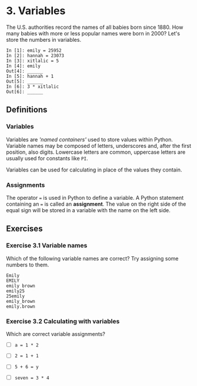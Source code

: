 # 3. Variables

The U.S. authorities record the names of all babies born since 1880. How many babies with more or less popular names were born in 2000? Let's store the numbers in variables. 

    In [1]: emily = 25952
    In [2]: hannah = 23073
    In [3]: xitlalic = 5
    In [4]: emily
    Out[4]: ______
    In [5]: hannah + 1
    Out[5]: ______
    In [6]: 3 * xitlalic
    Out[6]: ______

## Definitions

### Variables

Variables are *'named containers'* used to store values within Python. Variable names may be composed of letters, underscores and, after the first position, also digits.
Lowercase letters are common, uppercase letters are usually used for constants like `PI`.

Variables can be used for calculating in place of the values they contain.

### Assignments

The operator `=` is used in Python to define a variable. A Python statement containing an `=` is called an **assignment**. The value on the right side of the equal sign will be stored in a variable with the name on the left side.

## Exercises

### Exercise 3.1 Variable names

Which of the following variable names are correct? Try assigning some numbers to them.

    Emily
    EMILY
    emily brown 
    emily25
    25emily
    emily_brown
    emily.brown

### Exercise 3.2 Calculating with variables

Which are correct variable assignments?

- [ ] `a = 1 * 2`
- [ ] `2 = 1 + 1`
- [ ] `5 + 6 = y`
- [ ] `seven = 3 * 4`

